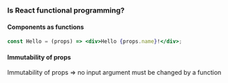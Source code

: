 ### Is React functional programming?

#### Components as functions

```jsx
const Hello = (props) => <div>Hello {props.name}!</div>;
```

#### Immutability of props

Immutability of props => no input argument must be changed by a function